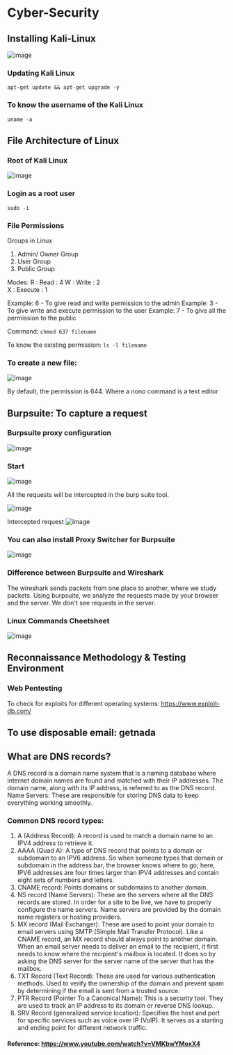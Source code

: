 # Cyber-Security
## Installing Kali-Linux
![image](https://github.com/srsapireddy/Cyber-Security/assets/32967087/4810e4b6-a12a-41d3-8212-268f5504bdc5)

### Updating Kali Linux
```
apt-get update && apt-get upgrade -y
```
### To know the username of the Kali Linux
```
uname -a
```
## File Architecture of Linux
### Root of Kali Linux
![image](https://github.com/srsapireddy/Cyber-Security/assets/32967087/f35580b8-5751-483a-abb0-ba7558cb0e94)

### Login as a root user
```
sudo -i
```

### File Permissions
Groups in Linux
1. Admin/ Owner Group
2. User Group
3. Public Group

Modes:
R : Read    : 4
W : Write   : 2  
X : Execute : 1

Example: 6 - To give read and write permission to the admin
Example: 3 - To give write and execute permission to the user
Example: 7 - To give all the permission to the public

Command: ``` chmod 637 filename ```

To know the existing permission: ``` ls -l filename ```

### To create a new file:
![image](https://github.com/srsapireddy/Cyber-Security/assets/32967087/12da759b-02d1-4185-bdab-c4a0005f04d5)

By default, the permission is 644.
Where a nono command is a text editor

## Burpsuite: To capture a request 
### Burpsuite proxy configuration
![image](https://github.com/srsapireddy/Cyber-Security/assets/32967087/b305b725-69bf-46d7-9948-ce711c2a2bce)

### Start
![image](https://github.com/srsapireddy/Cyber-Security/assets/32967087/d9972243-2a50-4f17-8c08-1315f435b68b)

All the requests will be intercepted in the burp suite tool.

![image](https://github.com/srsapireddy/Cyber-Security/assets/32967087/2b91c003-1049-4852-beeb-f2af41a06c26)

Intercepted request
![image](https://github.com/srsapireddy/Cyber-Security/assets/32967087/c820e253-4010-49a1-92e4-2c2d2994bd8a)

### You can also install Proxy Switcher for Burpsuite
![image](https://github.com/srsapireddy/Cyber-Security/assets/32967087/1185714f-8c93-488f-9ae5-859c86ef73a3)

### Difference between Burpsuite and Wireshark
The wireshark sends packets from one place to another, where we study packets. Using burpsuite, we analyze the requests made by your browser and the server. We don't see requests in the server.

### Linux Commands Cheetsheet
![image](https://github.com/srsapireddy/Cyber-Security/assets/32967087/c22500a1-dcaa-483a-acc1-09ccb7f69479)

## Reconnaissance Methodology & Testing Environment
### Web Pentesting
To check for exploits for different operating systems: https://www.exploit-db.com/

## To use disposable email: getnada

## What are DNS records?
A DNS record is a domain name system that is a naming database where internet domain names are found and matched with their IP addresses. The domain name, along with its IP address, is referred to as the DNS record. </br>
Name Servers: These are responsible for storing DNS data to keep everything working smoothly.</br>
### Common DNS record types:
1. A (Address Record): A record is used to match a domain name to an IPV4 address to retrieve it.</br>
2. AAAA (Quad A): A type of DNS record that points to a domain or subdomain to an IPV6 address. So when someone types that domain or subdomain in the address bar, the browser knows where to go; here, IPV6 addresses are four times larger than IPV4 addresses and contain eight sets of numbers and letters.</br>
3. CNAME record: Points domains or subdomains to another domain.</br>
4. NS record (Name Servers): These are the servers where all the DNS records are stored. In order for a site to be live, we have to properly configure the name servers. Name servers are provided by the domain name registers or hosting providers.</br>
5. MX record (Mail Exchanger): These are used to point your domain to email servers using SMTP (Simple Mail Transfer Protocol). Like a CNAME record, an MX record should always point to another domain. When an email server needs to deliver an email to the recipient, it first needs to know where the recipient's mailbox is located. It does so by asking the DNS server for the server name of the server that has the mailbox.</br>
6. TXT Record (Text Record): These are used for various authentication methods. Used to verify the ownership of the domain and prevent spam by determining if the email is sent from a trusted source.</br>
7. PTR Record (Pointer To a Canonical Name): This is a security tool. They are used to track an IP address to its domain or reverse DNS lookup.</br>
8. SRV Record (generalized service location): Specifies the host and port for specific services such as voice over IP (VoIP). It serves as a starting and ending point for different network traffic.</br>
#### Reference: https://www.youtube.com/watch?v=VMKbwYMoxX4








